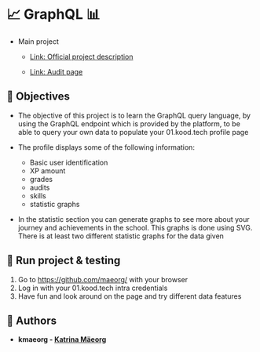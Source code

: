 # 📈 GraphQL 📊

- Main project

  - [Link: Official project description](https://github.com/01-edu/public/tree/master/subjects/graphql)

  - [Link: Audit page](https://github.com/01-edu/public/tree/master/subjects/graphql/audit)


## 📅 Objectives  
- The objective of this project is to learn the GraphQL query language, by using the GraphQL endpoint which is provided by the platform, to be able to query your own data to populate your 01.kood.tech profile page

- The profile displays some of the following information:
  - Basic user identification
  - XP amount
  - grades
  - audits
  - skills
  - statistic graphs

- In the statistic section you can generate graphs to see more about your journey and achievements in the school. This graphs is done using SVG. There is at least two different statistic graphs for the data given

## 🏃 Run project & testing

1. Go to https://github.com/maeorg/ with your browser  
2. Log in with your 01.kood.tech intra credentials
3. Have fun and look around on the page and try different data features

## 🎨 Authors 

- **kmaeorg - [Katrina Mäeorg](https://www.linkedin.com/in/katrina-maeorg/)**
